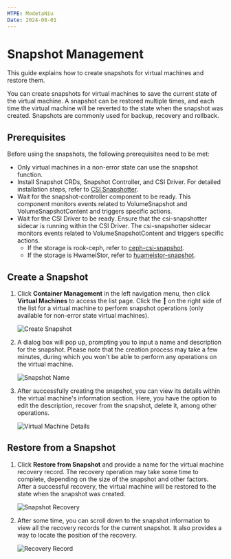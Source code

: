 ```yaml
---
MTPE: ModetaNiu
Date: 2024-08-01
---
```


# Snapshot Management

This guide explains how to create snapshots for virtual machines and restore them.

You can create snapshots for virtual machines to save the current state of the virtual machine. A snapshot can be restored multiple times, and each time the virtual machine will be reverted to the state when the snapshot was created. Snapshots are commonly used for backup, recovery and rollback.

## Prerequisites

Before using the snapshots, the following prerequisites need to be met:

- Only virtual machines in a non-error state can use the snapshot function.
- Install Snapshot CRDs, Snapshot Controller, and CSI Driver.
  For detailed installation steps, refer to [CSI Snapshotter](https://github.com/kubernetes-csi/external-snapshotter?tab=readme-ov-file#usage).
- Wait for the snapshot-controller component to be ready. This component monitors events related to VolumeSnapshot 
  and VolumeSnapshotContent and triggers specific actions.
- Wait for the CSI Driver to be ready. Ensure that the csi-snapshotter sidecar is running within the CSI Driver. 
  The csi-snapshotter sidecar monitors events related to VolumeSnapshotContent and triggers specific actions. 
    - If the storage is rook-ceph, refer to [ceph-csi-snapshot](https://rook.io/docs/rook/latest-release/Storage-Configuration/Ceph-CSI/ceph-csi-snapshot/).
    - If the storage is HwameiStor, refer to [huameistor-snapshot](https://hwameistor.io/cn/docs/volumes/volume_snapshot).

## Create a Snapshot

1. Click __Container Management__ in the left navigation menu, then click __Virtual Machines__ to access the list page. Click the __┇__ on the right side of the list for a virtual machine to perform snapshot operations (only available for non-error state virtual machines).

    ![Create Snapshot](../images/snapshot01.png)

2. A dialog box will pop up, prompting you to input a name and description for the snapshot. Please note that the creation process may take a few minutes, during which you won't be able to perform any operations on the virtual machine.

    ![Snapshot Name](../images/snapshot02.png)

3. After successfully creating the snapshot, you can view its details within the virtual machine's information section. Here, you have the option to edit the description, recover from the snapshot, delete it, among other operations.

    ![Virtual Machine Details](../images/snapshot03.png)

## Restore from a Snapshot

1. Click __Restore from Snapshot__ and provide a name for the virtual machine recovery record. The recovery operation may take some time to complete, depending on the size of the snapshot and other factors. After a successful recovery, the virtual machine will be restored to the state when the snapshot was created.

    ![Snapshot Recovery](../images/snapshot04.png)

2. After some time, you can scroll down to the snapshot information to view all the recovery records for the current snapshot. It also provides a way to locate the position of the recovery.

    ![Recovery Record](../images/snapshot05.png)
